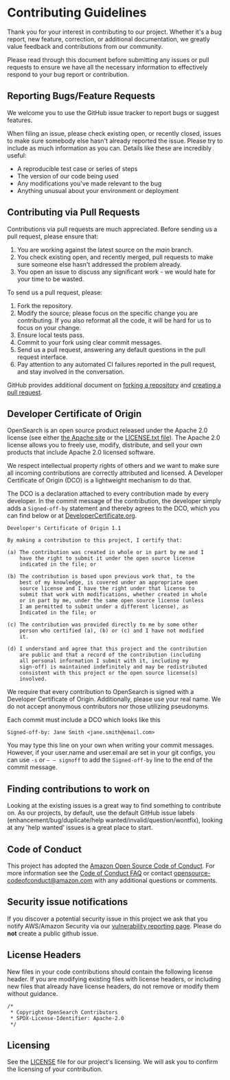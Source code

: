 # Contributing Guidelines

Thank you for your interest in contributing to our project. Whether it's a bug report, new feature, correction, or
additional
documentation, we greatly value feedback and contributions from our community.

Please read through this document before submitting any issues or pull requests to ensure we have all the necessary
information to effectively respond to your bug report or contribution.

## Reporting Bugs/Feature Requests

We welcome you to use the GitHub issue tracker to report bugs or suggest features.

When filing an issue, please check existing open, or recently closed, issues to make sure somebody else hasn't already
reported the issue. Please try to include as much information as you can. Details like these are incredibly useful:

* A reproducible test case or series of steps
* The version of our code being used
* Any modifications you've made relevant to the bug
* Anything unusual about your environment or deployment

## Contributing via Pull Requests

Contributions via pull requests are much appreciated. Before sending us a pull request, please ensure that:

1. You are working against the latest source on the *main* branch.
2. You check existing open, and recently merged, pull requests to make sure someone else hasn't addressed the problem
   already.
3. You open an issue to discuss any significant work - we would hate for your time to be wasted.

To send us a pull request, please:

1. Fork the repository.
2. Modify the source; please focus on the specific change you are contributing. If you also reformat all the code, it
   will be hard for us to focus on your change.
3. Ensure local tests pass.
4. Commit to your fork using clear commit messages.
5. Send us a pull request, answering any default questions in the pull request interface.
6. Pay attention to any automated CI failures reported in the pull request, and stay involved in the conversation.

GitHub provides additional document on [forking a repository](https://help.github.com/articles/fork-a-repo/) and
[creating a pull request](https://help.github.com/articles/creating-a-pull-request/).

## Developer Certificate of Origin

OpenSearch is an open source product released under the Apache 2.0 license (see
either [the Apache site](https://www.apache.org/licenses/LICENSE-2.0) or the [LICENSE.txt file](LICENSE.txt)). The
Apache 2.0 license allows you to freely use, modify, distribute, and sell your own products that include Apache 2.0
licensed software.

We respect intellectual property rights of others and we want to make sure all incoming contributions are correctly
attributed and licensed. A Developer Certificate of Origin (DCO) is a lightweight mechanism to do that.

The DCO is a declaration attached to every contribution made by every developer. In the commit message of the
contribution, the developer simply adds a `Signed-off-by` statement and thereby agrees to the DCO, which you can find
below or at [DeveloperCertificate.org](http://developercertificate.org/).

```
Developer's Certificate of Origin 1.1

By making a contribution to this project, I certify that:

(a) The contribution was created in whole or in part by me and I
    have the right to submit it under the open source license
    indicated in the file; or

(b) The contribution is based upon previous work that, to the
    best of my knowledge, is covered under an appropriate open
    source license and I have the right under that license to
    submit that work with modifications, whether created in whole
    or in part by me, under the same open source license (unless
    I am permitted to submit under a different license), as
    Indicated in the file; or

(c) The contribution was provided directly to me by some other
    person who certified (a), (b) or (c) and I have not modified
    it.

(d) I understand and agree that this project and the contribution
    are public and that a record of the contribution (including
    all personal information I submit with it, including my
    sign-off) is maintained indefinitely and may be redistributed
    consistent with this project or the open source license(s)
    involved.
 ```

We require that every contribution to OpenSearch is signed with a Developer Certificate of Origin. Additionally, please
use your real name. We do not accept anonymous contributors nor those utilizing pseudonyms.

Each commit must include a DCO which looks like this

```
Signed-off-by: Jane Smith <jane.smith@email.com>
```

You may type this line on your own when writing your commit messages. However, if your user.name and user.email are set
in your git configs, you can use `-s` or `– – signoff` to add the `Signed-off-by` line to the end of the commit message.

## Finding contributions to work on

Looking at the existing issues is a great way to find something to contribute on. As our projects, by default, use the
default GitHub issue labels (enhancement/bug/duplicate/help wanted/invalid/question/wontfix), looking at any 'help
wanted' issues is a great place to start.

## Code of Conduct

This project has adopted the [Amazon Open Source Code of Conduct](https://aws.github.io/code-of-conduct).
For more information see the [Code of Conduct FAQ](https://aws.github.io/code-of-conduct-faq) or contact
opensource-codeofconduct@amazon.com with any additional questions or comments.

## Security issue notifications

If you discover a potential security issue in this project we ask that you notify AWS/Amazon Security via
our [vulnerability reporting page](http://aws.amazon.com/security/vulnerability-reporting/). Please do **not** create a
public github issue.

## License Headers

New files in your code contributions should contain the following license header. If you are modifying existing files
with license headers, or including new files that already have license headers, do not remove or modify them without
guidance.

```
/*
 * Copyright OpenSearch Contributors
 * SPDX-License-Identifier: Apache-2.0
 */
```

## Licensing

See the [LICENSE](LICENSE.txt) file for our project's licensing. We will ask you to confirm the licensing of your
contribution.
